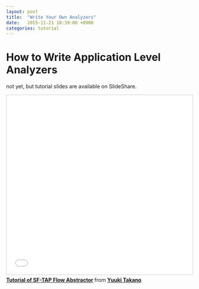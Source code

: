 ```yaml
---
layout: post
title:  "Write Your Own Analyzers"
date:   2015-11-21 18:39:00 +0900
categories: tutorial
---
```


# How to Write Application Level Analyzers

not yet, but tutorial slides are available on SlideShare.

<iframe src="//www.slideshare.net/slideshow/embed_code/key/jjAp6Xd5H3LNh" width="595" height="485" frameborder="0" marginwidth="0" marginheight="0" scrolling="no" style="border:1px solid #CCC; border-width:1px; margin-bottom:5px; max-width: 100%;" allowfullscreen> </iframe> <div style="margin-bottom:5px"> <strong> <a href="//www.slideshare.net/ytakano/tutorialf-of-sftap-flow-abstractor" title="Tutorial of SF-TAP Flow Abstractor" target="_blank">Tutorial of SF-TAP Flow Abstractor</a> </strong> from <strong><a href="//www.slideshare.net/ytakano" target="_blank">Yuuki Takano</a></strong> </div>
